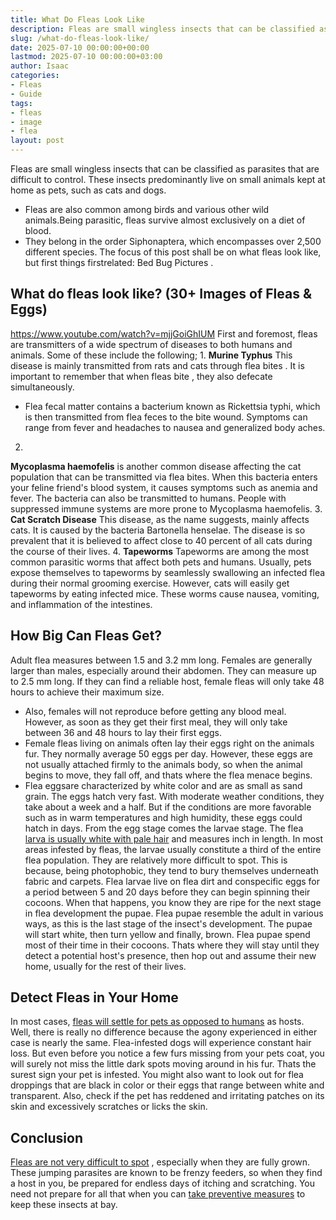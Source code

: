 ```yaml
---
title: What Do Fleas Look Like
description: Fleas are small wingless insects that can be classified as parasites that are difficult to control. These insects predominantly live on small animals kept at...
slug: /what-do-fleas-look-like/
date: 2025-07-10 00:00:00+00:00
lastmod: 2025-07-10 00:00:00+03:00
author: Isaac
categories:
- Fleas
- Guide
tags:
- fleas
- image
- flea
layout: post
---
```

Fleas are small wingless insects that can be classified as parasites that are difficult to control. These insects predominantly live on small animals kept at home as pets, such as cats and dogs.
- Fleas are also common among birds and various other wild animals.Being parasitic, fleas survive almost exclusively on a diet of blood.
- They belong in the order Siphonaptera, which encompasses over 2,500 different species.
The focus of this post shall be on what fleas look like, but first things firstrelated:
Bed Bug Pictures
.
## What do fleas look like? (30+ Images of Fleas & Eggs)
https://www.youtube.com/watch?v=mjjGoiGhIUM
First and foremost, fleas are transmitters of a wide spectrum of diseases to both humans and animals. Some of these include the following;
1.
**Murine Typhus**
 This disease is mainly transmitted from rats and cats through
flea bites
. It is important to remember that when
fleas bite
, they also defecate simultaneously.
- Flea fecal matter contains a bacterium known as Rickettsia typhi, which is then transmitted from flea feces to the bite wound. Symptoms can range from fever and headaches to nausea and generalized body aches.

2.
**Mycoplasma haemofelis**
is another common disease affecting the cat population that can be transmitted via flea bites.
When this bacteria enters your feline friend's blood system, it causes symptoms such as anemia and fever. The bacteria can also be transmitted to humans. People with suppressed immune systems are more prone to Mycoplasma haemofelis.
3.
**Cat Scratch Disease**
 This disease, as the name suggests, mainly affects cats. It is caused by the bacteria Bartonella henselae. The disease is so prevalent that it is believed to affect close to 40 percent of all cats during the course of their lives.
4.
**Tapeworms**
 Tapeworms are among the most common parasitic worms that affect both pets and humans.
Usually, pets expose themselves to tapeworms by seamlessly swallowing an infected flea during their normal grooming exercise.
However, cats will easily get tapeworms by eating infected mice. These worms cause nausea, vomiting, and inflammation of the intestines.
## How Big Can Fleas Get?
Adult flea measures between 1.5 and 3.2 mm long. Females are generally larger than males, especially around their abdomen. They can measure up to 2.5 mm long. If they can find a reliable host, female fleas will only take 48 hours to achieve their maximum size.
- Also, females will not reproduce before getting any blood meal. However, as soon as they get their first meal, they will only take between 36 and 48 hours to lay their first eggs.
- Female fleas living on animals often lay their eggs right on the animals fur. They normally average 50 eggs per day. However, these eggs are not usually attached firmly to the animals body, so when the animal begins to move, they fall off, and thats where the flea menace begins.
- Flea eggsare characterized by white color and are as small as sand grain. The eggs hatch very fast. With moderate weather conditions, they take about a week and a half. But if the conditions are more favorable such as in warm temperatures and high humidity, these eggs could hatch in days.
From the egg stage comes the larvae stage. The flea
[larva is usually white with pale hair](https://pestpolicy.com/what-do-flea-larvae-look-like/)
and measures  inch in length. In most areas infested by fleas, the larvae usually constitute a third of the entire flea population.
They are relatively more difficult to spot. This is because, being photophobic, they tend to bury themselves underneath fabric and carpets. Flea larvae live on flea dirt and conspecific eggs for a period between 5 and 20 days before they can begin spinning their cocoons.
When that happens, you know they are ripe for the next stage in flea development  the pupae. Flea pupae resemble the adult in various ways, as this is the last stage of the insect's development.
The pupae will start white, then turn yellow and finally, brown. Flea pupae spend most of their time in their cocoons. Thats where they will stay until they detect a potential host's presence, then hop out and assume their new home, usually for the rest of their lives.
## Detect Fleas in Your Home
In most cases,
[fleas will settle for pets as opposed to humans](https://pestpolicy.com/do-fleas-stay-on-humans/)
as hosts. Well, there is really no difference because the agony experienced in either case is nearly the same. Flea-infested dogs will experience constant hair loss.
But even before you notice a few furs missing from your pets coat, you will surely not miss the little dark spots moving around in his fur.
Thats the surest sign your pet is infested. You might also want to look out for flea droppings that are black in color or their eggs that range between white and transparent. Also, check if the pet has reddened and irritating patches on its skin and excessively scratches or licks the skin.
## Conclusion
[Fleas are not very difficult to spot](https://pestpolicy.com/where-do-fleas-hide/)
, especially when they are fully grown. These jumping parasites are known to be frenzy feeders, so when they find a host in you, be prepared for endless days of itching and scratching.
You need not prepare for all that when you can
[take preventive measures](https://entomology.ca.uky.edu/ef602)
to keep these insects at bay.